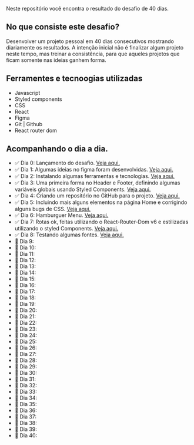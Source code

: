 Neste repositório você encontra o resultado do desafio de 40 dias.

<h2> No que consiste este desafio?</h2>

Desenvolver um projeto pessoal em 40 dias consecutivos mostrando diariamente os resultados. A intenção inicial não é finalizar algum projeto neste tempo, mas treinar a consistência, para que aqueles projetos que ficam somente nas ideias ganhem forma.

<h2>Ferramentes e tecnoogias utilizadas</h2>
<ul>
    <li>Javascript</li>
    <li>Styled components</li>
    <li>CSS</li>
    <li>React</li>
    <li>Figma</li>
    <li>Git | Github</li>
    <li>React router dom</li>
</ul>

<h2>Acompanhando o dia a dia.</h2>
<ul>
    <li> ✅ Dia 0: Lançamento do desafio. 
        <a href="https://www.linkedin.com/feed/update/urn:li:activity:6933389021481992192/">Veja aqui.<a>  
    </li>
    <li> ✅ Dia 1: Algumas ideias no figma foram desenvolvidas. 
        <a href="https://www.linkedin.com/feed/update/urn:li:activity:6933904787541254144/">Veja aqui.</a>
    </li>
    <li> ✅ Dia 2: Instalando algumas ferramentas e tecnologias. 
        <a href="https://www.linkedin.com/feed/update/urn:li:activity:6934266571427074049/">Veja aqui.
        </a>
    </li>
    <li> ✅ Dia 3: Uma primeira forma no Header e Footer, definindo algumas variáveis globais usando Styled Components.
        <a href="www.linkedin.com/feed/update/urn:li:activity:6934266571427074049/">Veja aqui.</a>  
    </li>
    <li> ✅ Dia 4: Criando um repositório no GitHub para o projeto.
        <a href="https://www.linkedin.com/feed/update/urn:li:activity:6935030958198808576/">Veja aqui.</a> 
    </li>
    <li> ✅ Dia 5: Incluindo mais alguns elementos na página Home e corrigindo alguns bugs de CSS.
        <a href="https://www.linkedin.com/feed/update/urn:li:activity:6935358719958380544/">Veja aqui.</a> 
    </li>
    <li> ✅ Dia 6: Hamburguer Menu. 
        <a href="https://www.linkedin.com/feed/update/urn:li:activity:6935714835032641536/">Veja aqui.</a>
    </li>
    <li> ✅ Dia 7: Rotas ok, feitas utilizando o React-Router-Dom v6 e estilizadas utilizando o styled Components.
        <a href="https://www.linkedin.com/feed/update/urn:li:activity:6936108794217168896/"
        >Veja aqui.</a>
    </li>
    <li> ✅ Dia 8: Testando algumas fontes.
        <a href=""
        >Veja aqui.</a>
    </li>
    <li> 🔲 Dia 9: </li>
    <li> 🔲 Dia 10: </li>
    <li> 🔲 Dia 11: </li>
    <li> 🔲 Dia 12: </li>
    <li> 🔲 Dia 13: </li>
    <li> 🔲 Dia 14: </li>
    <li> 🔲 Dia 15: </li>
    <li> 🔲 Dia 16: </li>
    <li> 🔲 Dia 17: </li>
    <li> 🔲 Dia 18: </li>
    <li> 🔲 Dia 19: </li>
    <li> 🔲 Dia 20: </li>
    <li> 🔲 Dia 21: </li>
    <li> 🔲 Dia 22: </li>
    <li> 🔲 Dia 23: </li>
    <li> 🔲 Dia 24: </li>
    <li> 🔲 Dia 25: </li>
    <li> 🔲 Dia 26: </li>
    <li> 🔲 Dia 27: </li>
    <li> 🔲 Dia 28: </li>
    <li> 🔲 Dia 29: </li>
    <li> 🔲 Dia 30: </li>
    <li> 🔲 Dia 31: </li>
    <li> 🔲 Dia 32: </li>
    <li> 🔲 Dia 33: </li>
    <li> 🔲 Dia 34: </li>
    <li> 🔲 Dia 35: </li>
    <li> 🔲 Dia 36: </li>
    <li> 🔲 Dia 37: </li>
    <li> 🔲 Dia 38: </li>
    <li> 🔲 Dia 39: </li>
    <li> 🔲 Dia 40: </li>
</ul>